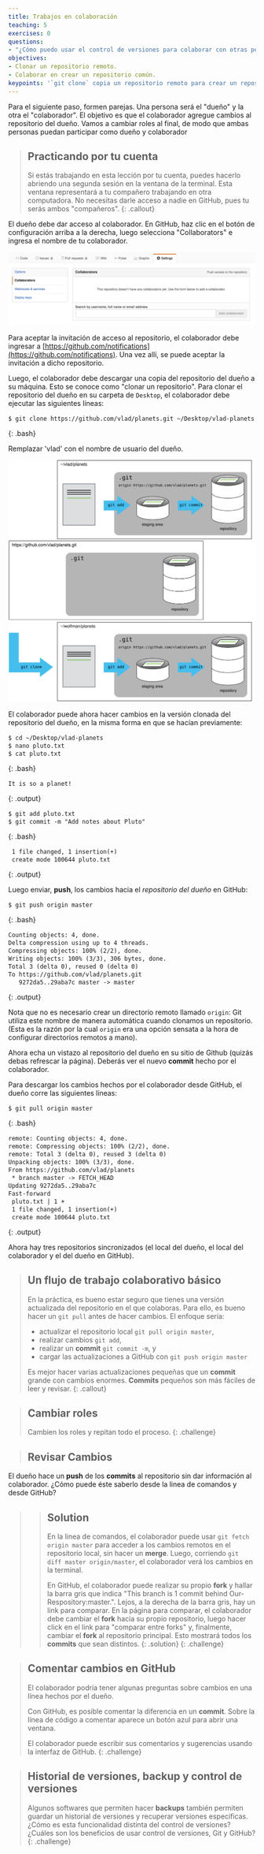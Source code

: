 ```yaml
---
title: Trabajos en colaboración
teaching: 5
exercises: 0
questions:
- "¿Cómo puedo usar el control de versiones para colaborar con otras personas?" 
objectives:
- Clonar un repositorio remoto.
- Colaborar en crear un repositorio común.
keypoints: '`git clone` copia un repositorio remoto para crear un repositorio local llamado `origin` configurado automáticamente.'
---
```


Para el siguiente paso, formen parejas. Una persona será el "dueño" y la otra el "colaborador". El objetivo es que el colaborador agregue cambios al repositorio del dueño. Vamos a cambiar roles al final, de modo que ambas personas puedan participar como dueño y colaborador

> ## Practicando por tu cuenta
>
> Si estás trabajando en esta lección por tu cuenta, puedes hacerlo abriendo una segunda sesión en la 
> ventana de la terminal. Esta ventana representará a tu compañero trabajando en otra computadora. No necesitas darle acceso a nadie en GitHub, pues tu serás ambos "compañeros".
{: .callout}

El dueño debe dar acceso al colaborador. En GitHub, haz clic en el botón de configuración arriba a la derecha,
luego selecciona "Collaborators" e ingresa el nombre de tu colaborador.

![Adding Collaborators on GitHub](../fig/github-add-collaborators.png)

Para aceptar la invitación de acceso al repositorio, el colaborador
debe ingresar a [https://github.com/notifications](https://github.com/notifications).
Una vez allí, se puede aceptar la invitación a dicho repositorio.

Luego, el colaborador debe descargar una copia del repositorio del dueño a su máquina. Esto se conoce como "clonar un repositorio". Para clonar el repositorio del dueño en su carpeta de `Desktop`, el colaborador debe ejecutar las siguientes líneas:

~~~
$ git clone https://github.com/vlad/planets.git ~/Desktop/vlad-planets
~~~
{: .bash}

Remplazar 'vlad' con el nombre de usuario del dueño.

![After Creating Clone of Repository](../fig/github-collaboration.svg)

El colaborador puede ahora hacer cambios en la versión clonada del repositorio del dueño, en la misma forma en que se hacían previamente:

~~~
$ cd ~/Desktop/vlad-planets
$ nano pluto.txt
$ cat pluto.txt
~~~
{: .bash}

~~~
It is so a planet!
~~~
{: .output}

~~~
$ git add pluto.txt
$ git commit -m "Add notes about Pluto"
~~~
{: .bash}

~~~
 1 file changed, 1 insertion(+)
 create mode 100644 pluto.txt
~~~
{: .output}

Luego enviar, **push**, los cambios hacia el *repositorio del dueño* en GitHub:

~~~
$ git push origin master
~~~
{: .bash}

~~~
Counting objects: 4, done.
Delta compression using up to 4 threads.
Compressing objects: 100% (2/2), done.
Writing objects: 100% (3/3), 306 bytes, done.
Total 3 (delta 0), reused 0 (delta 0)
To https://github.com/vlad/planets.git
   9272da5..29aba7c master -> master
~~~
{: .output}

Nota que no es necesario crear un directorio remoto llamado `origin`: Git utiliza este nombre de manera automática cuando clonamos un repositorio. (Esta es la razón por la cual `origin` era una opción sensata a la hora de configurar directorios remotos a mano).

Ahora echa un vistazo al repositorio del dueño en su sitio de Github (quizás debas refrescar la página). Deberás ver el nuevo **commit** hecho por el colaborador.

Para descargar los cambios hechos por el colaborador desde GitHub, el dueño corre las siguientes líneas:

~~~
$ git pull origin master
~~~
{: .bash}

~~~
remote: Counting objects: 4, done.
remote: Compressing objects: 100% (2/2), done.
remote: Total 3 (delta 0), reused 3 (delta 0)
Unpacking objects: 100% (3/3), done.
From https://github.com/vlad/planets
 * branch master -> FETCH_HEAD
Updating 9272da5..29aba7c
Fast-forward
 pluto.txt | 1 +
 1 file changed, 1 insertion(+)
 create mode 100644 pluto.txt
~~~
{: .output}

Ahora hay tres repositorios sincronizados (el local del dueño, el local del colaborador y el del dueño en GitHub).

> ## Un flujo de trabajo colaborativo básico
> 
> En la práctica, es bueno estar seguro que tienes una versión actualizada del repositorio en el que colaboras. Para ello, es bueno hacer un `git pull` antes de hacer cambios. El enfoque sería:
> 
> 
> * actualizar el repositorio local `git pull origin master`,
> * realizar cambios `git add`,
> * realizar un **commit** `git commit -m`, y
> * cargar las actualizaciones a GitHub con `git push origin master`
> 
> Es mejor hacer varias actualizaciones pequeñas que un **commit** grande con cambios enormes. **Commits** pequeños son más fáciles de leer y revisar.
{: .callout}

> ## Cambiar roles
> 
> Cambien los roles y repitan todo el proceso.
{: .challenge}

> ## Revisar Cambios
> 
El dueño hace un **push** de los **commits** al repositorio sin dar información al colaborador. ¿Cómo puede éste saberlo desde la linea de comandos y desde GitHub?
> 
>> ## Solution
>>
>> En la linea de comandos, el colaborador puede usar ```git fetch origin master``` para acceder a los cambios remotos en el repositorio local, sin hacer un **merge**. Luego, corriendo ```git diff master origin/master```, el colaborador verá los cambios en la terminal.  
>> 
>> En GitHub, el colaborador puede realizar su propio **fork** y hallar la barra gris que indica "This branch is 1 commit behind Our-Respository:master.". Lejos, a la derecha de la barra gris, hay un link para comparar. En la página para comparar, el colaborador debe cambiar el **fork** hacia su propio repositorio, luego hacer click en el link para "comparar entre forks" y, finalmente, cambiar el **fork** al repositorio principal. Esto mostrará todos los **commits** que sean distintos. 
> {: .solution}
{: .challenge}

> ## Comentar cambios en GitHub
> 
> El colaborador podría tener algunas preguntas sobre cambios en una línea hechos por el dueño. 
> 
> Con GitHub, es posible comentar la diferencia en un **commit**. Sobre la línea de código a comentar aparece un botón azul para abrir una ventana. 
> 
> El colaborador puede escribir sus comentarios y sugerencias usando la interfaz de GitHub.
{: .challenge}

> ## Historial de versiones, backup y control de versiones
> 
> Algunos softwares que permiten hacer **backups** también permiten guardar un historial de versiones y recuperar versiones específicas. ¿Cómo es esta funcionalidad distinta del control de versiones? ¿Cuáles son los beneficios de usar control de versiones, Git y GitHub? 
{: .challenge}
